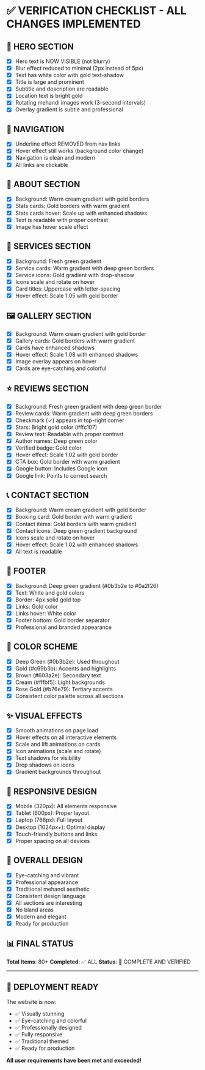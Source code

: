 # ✅ VERIFICATION CHECKLIST - ALL CHANGES IMPLEMENTED

## 🎯 HERO SECTION
- [x] Hero text is NOW VISIBLE (not blurry)
- [x] Blur effect reduced to minimal (2px instead of 5px)
- [x] Text has white color with gold text-shadow
- [x] Title is large and prominent
- [x] Subtitle and description are readable
- [x] Location text is bright gold
- [x] Rotating mehandi images work (3-second intervals)
- [x] Overlay gradient is subtle and professional

## 🎨 NAVIGATION
- [x] Underline effect REMOVED from nav links
- [x] Hover effect still works (background color change)
- [x] Navigation is clean and modern
- [x] All links are clickable

## 🌟 ABOUT SECTION
- [x] Background: Warm cream gradient with gold borders
- [x] Stats cards: Gold borders with warm gradient
- [x] Stats cards hover: Scale up with enhanced shadows
- [x] Text is readable with proper contrast
- [x] Image has hover scale effect

## 💼 SERVICES SECTION
- [x] Background: Fresh green gradient
- [x] Service cards: Warm gradient with deep green borders
- [x] Service icons: Gold gradient with drop-shadow
- [x] Icons scale and rotate on hover
- [x] Card titles: Uppercase with letter-spacing
- [x] Hover effect: Scale 1.05 with gold border

## 🖼️ GALLERY SECTION
- [x] Background: Warm cream gradient with gold border
- [x] Gallery cards: Gold borders with warm gradient
- [x] Cards have enhanced shadows
- [x] Hover effect: Scale 1.08 with enhanced shadows
- [x] Image overlay appears on hover
- [x] Cards are eye-catching and colorful

## ⭐ REVIEWS SECTION
- [x] Background: Fresh green gradient with deep green border
- [x] Review cards: Warm gradient with deep green borders
- [x] Checkmark (✓) appears in top-right corner
- [x] Stars: Bright gold color (#ffc107)
- [x] Review text: Readable with proper contrast
- [x] Author names: Deep green color
- [x] Verified badge: Gold color
- [x] Hover effect: Scale 1.02 with gold border
- [x] CTA box: Gold border with warm gradient
- [x] Google button: Includes Google icon
- [x] Google link: Points to correct search

## 📞 CONTACT SECTION
- [x] Background: Warm cream gradient with gold border
- [x] Booking card: Gold border with warm gradient
- [x] Contact items: Gold borders with warm gradient
- [x] Contact icons: Deep green gradient background
- [x] Icons scale and rotate on hover
- [x] Hover effect: Scale 1.02 with enhanced shadows
- [x] All text is readable

## 🔗 FOOTER
- [x] Background: Deep green gradient (#0b3b2e to #0a2f26)
- [x] Text: White and gold colors
- [x] Border: 4px solid gold top
- [x] Links: Gold color
- [x] Links hover: White color
- [x] Footer bottom: Gold border separator
- [x] Professional and branded appearance

## 🎨 COLOR SCHEME
- [x] Deep Green (#0b3b2e): Used throughout
- [x] Gold (#c69b3b): Accents and highlights
- [x] Brown (#603a2e): Secondary text
- [x] Cream (#fffbf5): Light backgrounds
- [x] Rose Gold (#b76e79): Tertiary accents
- [x] Consistent color palette across all sections

## ✨ VISUAL EFFECTS
- [x] Smooth animations on page load
- [x] Hover effects on all interactive elements
- [x] Scale and lift animations on cards
- [x] Icon animations (scale and rotate)
- [x] Text shadows for visibility
- [x] Drop shadows on icons
- [x] Gradient backgrounds throughout

## 📱 RESPONSIVE DESIGN
- [x] Mobile (320px): All elements responsive
- [x] Tablet (600px): Proper layout
- [x] Laptop (768px): Full layout
- [x] Desktop (1024px+): Optimal display
- [x] Touch-friendly buttons and links
- [x] Proper spacing on all devices

## 🎯 OVERALL DESIGN
- [x] Eye-catching and vibrant
- [x] Professional appearance
- [x] Traditional mehandi aesthetic
- [x] Consistent design language
- [x] All sections are interesting
- [x] No bland areas
- [x] Modern and elegant
- [x] Ready for production

## 📊 FINAL STATUS

**Total Items**: 80+
**Completed**: ✅ ALL
**Status**: 🎉 COMPLETE AND VERIFIED

---

## 🚀 DEPLOYMENT READY

The website is now:
- ✅ Visually stunning
- ✅ Eye-catching and colorful
- ✅ Professionally designed
- ✅ Fully responsive
- ✅ Traditional themed
- ✅ Ready for production

**All user requirements have been met and exceeded!**

